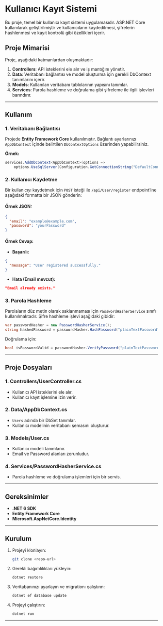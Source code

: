 # Kullanıcı Kayıt Sistemi

Bu proje, temel bir kullanıcı kayıt sistemi uygulamasıdır. ASP.NET Core kullanılarak geliştirilmiştir ve kullanıcıların kaydedilmesi, şifrelerin hashlenmesi ve kayıt kontrolü gibi özellikleri içerir.

## Proje Mimarisi

Proje, aşağıdaki katmanlardan oluşmaktadır:

1. **Controllers**: API isteklerini ele alır ve iş mantığını yönetir.
2. **Data**: Veritabanı bağlantısı ve model oluşturma için gerekli DbContext tanımlarını içerir.
3. **Models**: Kullanılan veritabanı tablolarının yapısını tanımlar.
4. **Services**: Parola hashleme ve doğrulama gibi şifreleme ile ilgili işlevleri barındırır.

---

## Kullanım

### 1. Veritabanı Bağlantısı
Projede **Entity Framework Core** kullanılmıştır. Bağlantı ayarlarınızı `AppDbContext` içinde belirtilen `DbContextOptions` üzerinden yapabilirsiniz.

**Örnek:**
```csharp
services.AddDbContext<AppDbContext>(options =>
    options.UseSqlServer(Configuration.GetConnectionString("DefaultConnection")));
```

### 2. Kullanıcı Kaydetme
Bir kullanıcıyı kaydetmek için `POST` isteği ile `/api/User/register` endpoint’ine aşağıdaki formatta bir JSON gönderin:

#### Örnek JSON:
```json
{
  "email": "example@example.com",
  "password": "yourPassword"
}
```

#### Örnek Cevap:
- **Başarılı:**
```json
{
  "message": "User registered successfully."
}
```
- **Hata (Email mevcut):**
```json
"Email already exists."
```

### 3. Parola Hashleme
Parolaların düz metin olarak saklanmaması için `PasswordHasherService` sınıfı kullanılmaktadır. Şifre hashleme işlevi aşağıdaki gibidir:

```csharp
var passwordHasher = new PasswordHasherService();
string hashedPassword = passwordHasher.HashPassword("plainTextPassword");
```

Doğrulama için:
```csharp
bool isPasswordValid = passwordHasher.VerifyPassword("plainTextPassword", "hashedPassword");
```

---

## Proje Dosyaları

### 1. **Controllers/UserController.cs**
- Kullanıcı API isteklerini ele alır.
- Kullanıcı kayıt işlemine izin verir.

### 2. **Data/AppDbContext.cs**
- `Users` adında bir DbSet tanımlar.
- Kullanıcı modelinin veritabanı şemasını oluşturur.

### 3. **Models/User.cs**
- Kullanıcı modeli tanımlanır.
- Email ve Password alanları zorunludur.

### 4. **Services/PasswordHasherService.cs**
- Parola hashleme ve doğrulama işlemleri için bir servis.

---

## Gereksinimler

- **.NET 6 SDK**
- **Entity Framework Core**
- **Microsoft.AspNetCore.Identity**

---

## Kurulum

1. Projeyi klonlayın:
   ```bash
   git clone <repo-url>
   ```

2. Gerekli bağımlılıkları yükleyin:
   ```bash
   dotnet restore
   ```

3. Veritabanınızı ayarlayın ve migrationı çalıştırın:
   ```bash
   dotnet ef database update
   ```

4. Projeyi çalıştırın:
   ```bash
   dotnet run
   ```

---



